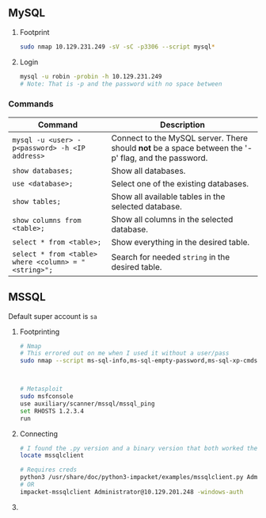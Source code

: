 ## MySQL

1. Footprint
   ```bash
   sudo nmap 10.129.231.249 -sV -sC -p3306 --script mysql*
   ```

2. Login
   ```bash
   mysql -u robin -probin -h 10.129.231.249
   # Note: That is -p and the password with no space between
   ```

### Commands

| **Command**                                          | **Description**                                              |
| ---------------------------------------------------- | ------------------------------------------------------------ |
| `mysql -u <user> -p<password> -h <IP address>`       | Connect to the MySQL server. There should **not** be a space between the '-p' flag, and the password. |
| `show databases;`                                    | Show all databases.                                          |
| `use <database>;`                                    | Select one of the existing databases.                        |
| `show tables;`                                       | Show all available tables in the selected database.          |
| `show columns from <table>;`                         | Show all columns in the selected database.                   |
| `select * from <table>;`                             | Show everything in the desired table.                        |
| `select * from <table> where <column> = "<string>";` | Search for needed `string` in the desired table.             |

## MSSQL

Default super account is `sa`

1. Footprinting
   ```bash
   # Nmap
   # This errored out on me when I used it without a user/pass
   sudo nmap --script ms-sql-info,ms-sql-empty-password,ms-sql-xp-cmdshell,ms-sql-config,ms-sql-ntlm-info,ms-sql-tables,ms-sql-hasdbaccess,ms-sql-dac,ms-sql-dump-hashes --script-args mssql.instance-port=1433,mssql.username=sa,mssql.password=,mssql.instance-name=MSSQLSERVER -sV -p 1433 10.129.201.248
   
   
   
   # Metasploit
   sudo msfconsole
   use auxiliary/scanner/mssql/mssql_ping
   set RHOSTS 1.2.3.4
   run
   ```

2. Connecting
   ```bash
   # I found the .py version and a binary version that both worked the same way
   locate mssqlclient
   
   # Requires creds
   python3 /usr/share/doc/python3-impacket/examples/mssqlclient.py Administrator@10.129.201.248 -windows-auth
   # OR
   impacket-mssqlclient Administrator@10.129.201.248 -windows-auth
   ```

3. 